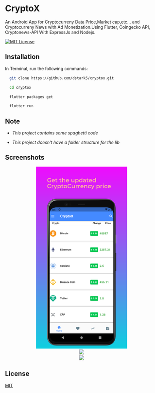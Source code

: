 
# CryptoX
An Android App for Cryptocurreny Data Price,Market cap,etc... and Cryptocurreny News with Ad Monetization.Using Flutter, Coingecko API, Cryptonews-API With ExpressJs and Nodejs.

[![MIT License](https://img.shields.io/badge/License-MIT-green.svg)](https://choosealicense.com/licenses/mit/)


## Installation

In Terminal, run the following commands:

```bash
  git clone https://github.com/dstark5/cryptox.git
```

```bash
  cd cryptox
```

```bash
  flutter packages get
```

```bash
  flutter run
```
## Note

* *This project contains some spaghetti code*

* *This project doesn't have a folder structure for the lib*

## Screenshots

<div align="center">
    <img src="https://github.com/dstark5/cryptox/blob/main/screenshots/shot_0.png" width="300px"</img> 
</div>

<div align="center">
    <img src="https://github.com/dstark5/cryptox/blob/main/screenshots/shot1.png" width="300px"</img> 
</div>

<div align="center">
    <img src="https://github.com/dstark5/cryptox/blob/main/screenshots/shot2.png" width="300px"</img> 
</div>

## License

[MIT](https://choosealicense.com/licenses/mit/)

